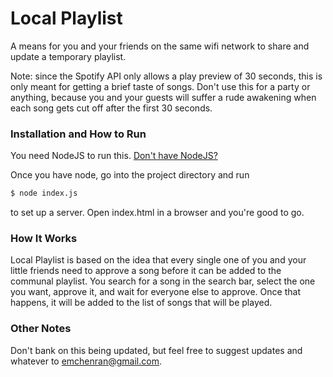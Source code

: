 
# Local Playlist
A means for you and your friends on the same wifi network to share and update a temporary playlist.

Note: since the Spotify API only allows a play preview of 30 seconds, this is only meant for getting a brief taste of songs. Don't use this for a party or anything, because you and your guests will suffer a rude awakening when each song gets cut off after the first 30 seconds.


### Installation and How to Run

You need NodeJS to run this. [Don't have NodeJS?](http://lmgtfy.com/?q=install+nodejs)

Once you have node, go into the project directory and run

```Bash
$ node index.js
```
to set up a server. Open index.html in a browser and you're good to go.


### How It Works

Local Playlist is based on the idea that every single one of you and your little friends need to approve a song before it can be added to the communal playlist. You search for a song in the search bar, select the one you want, approve it, and wait for everyone else to approve. Once that happens, it will be added to the list of songs that will be played.


### Other Notes

Don't bank on this being updated, but feel free to suggest updates and whatever to emchenran@gmail.com.







